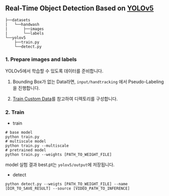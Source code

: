 ## Real-Time Object Detection Based on <a href="https://github.com/ultralytics/yolov5">YOLOv5</a>

```
├──datasets
|   └──handwash
|       ├──images
|       └──labels
└──yolov5
    ├──train.py
    └──detect.py
```

### 1. Prepare images and labels
YOLOv5에서 학습할 수 있도록 데이터를 준비합니다. 

1. Bounding Box가 없는 Data라면, `input/handtracking` 에서 Pseudo-Labeling을 진행합니다. 

2. [Train Custom Data](https://github.com/ultralytics/yolov5/wiki/Train-Custom-Data)를 참고하여 디렉토리를 구성합니다. 

### 2. Train
- train
```
# base model
python train.py
# multiscale model
python train.py --multiscale
# pretrained model
python train.py --weights [PATH_TO_WEIGHT_FILE]
```
model 실험 결과 best.pt는 `yolov5/output`에 저장됩니다. 
- detect
```
python detect.py --weigts [PATH_TO_WEIGHT_FILE] --name [DIR_TO_SAVE_RESULT] --source [VIDEO_PATH_TO_INFERENCE]
```
